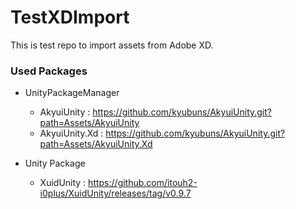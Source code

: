 # TestXDImport

This is test repo to import assets from Adobe XD.

### Used Packages

- UnityPackageManager
  - AkyuiUnity : https://github.com/kyubuns/AkyuiUnity.git?path=Assets/AkyuiUnity
  - AkyuiUnity.Xd : https://github.com/kyubuns/AkyuiUnity.git?path=Assets/AkyuiUnity.Xd

- Unity Package
  - XuidUnity : https://github.com/itouh2-i0plus/XuidUnity/releases/tag/v0.9.7


